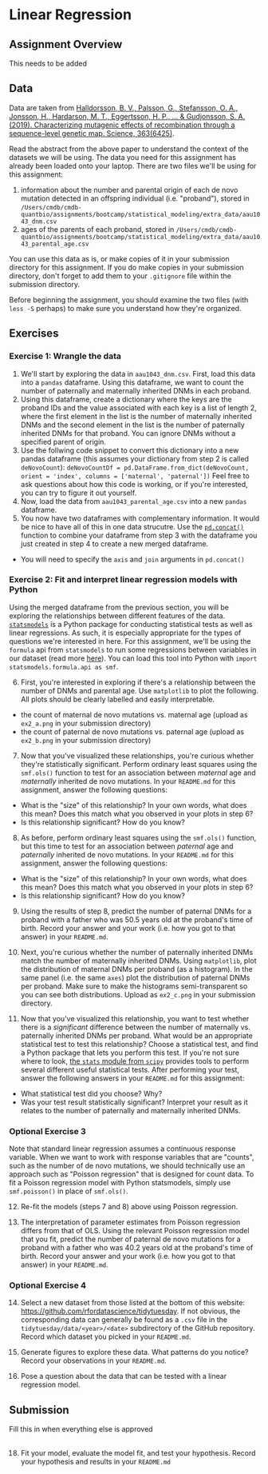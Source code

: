 # Linear Regression

## Assignment Overview

This needs to be added

## Data

Data are taken from [Halldorsson, B. V., Palsson, G., Stefansson, O. A., Jonsson, H., Hardarson, M. T., Eggertsson, H. P., ... & Gudjonsson, S. A. (2019). Characterizing mutagenic effects of recombination through a sequence-level genetic map. Science, 363(6425)](https://science.sciencemag.org/content/363/6425/eaau1043.abstract).

Read the abstract from the above paper to understand the context of the datasets we will be using. The data you need for this assignment has already been loaded onto your laptop. There are two files we'll be using for this assignment:
1. information about the number and parental origin of each de novo mutation detected in an offspring individual (i.e. "proband"), stored in `/Users/cmdb/cmdb-quantbio/assignments/bootcamp/statistical_modeling/extra_data/aau1043_dnm.csv`
2. ages of the parents of each proband, stored in `/Users/cmdb/cmdb-quantbio/assignments/bootcamp/statistical_modeling/extra_data/aau1043_parental_age.csv`

You can use this data as is, or make copies of it in your submission directory for this assignment. If you do make copies in your submission directory, don't forget to add them to your `.gitignore` file within the submission directory.

Before beginning the assignment, you should examine the two files (with `less -S` perhaps) to make sure you understand how they're organized.

## Exercises

### Exercise 1: Wrangle the data

1. We'll start by exploring the data in `aau1043_dnm.csv`. First, load this data into a `pandas` dataframe. Using this dataframe, we want to count the number of paternally and maternally inherited DNMs in each proband.
2. Using this dataframe, create a dictionary where the keys are the proband IDs and the value associated with each key is a list of length 2, where the first element in the list is the number of maternally inherited DNMs and the second element in the list is the number of paternally inherited DNMs for that proband. You can ignore DNMs without a specified parent of origin.
3. Use the follwing code snippet to convert this dictionary into a new pandas dataframe (this assumes your dictionary from step 2 is called `deNovoCount`):
`deNovoCountDf = pd.DataFrame.from_dict(deNovoCount, orient = 'index', columns = ['maternal', 'paternal'])`
Feel free to ask questions about how this code is working, or if you're interested, you can try to figure it out yourself.
4. Now, load the data from `aau1043_parental_age.csv` into a new `pandas` dataframe.
5. You now have two dataframes with complementary information. It would be nice to have all of this in one data strucutre. Use the [`pd.concat()`](https://pandas.pydata.org/docs/reference/api/pandas.concat.html) function to combine your dataframe from step 3 with the dataframe you just created in step 4 to create a new merged dataframe.
  * You will need to specify the `axis` and `join` arguments in `pd.concat()`

### Exercise 2: Fit and interpret linear regression models with Python

Using the merged dataframe from the previous section, you will be exploring the relationships between different features of the data. [`statsmodels`](https://www.statsmodels.org/stable/index.html) is a Python package for conducting statistical tests as well as linear regressions. As such, it is especially appropriate for the types of questions we're interested in here. For this assignment, we'll be using the `formula` api from `statsmodels` to run some regressions between variables in our dataset (read more [here](https://www.statsmodels.org/stable/example_formulas.html)). You can load this tool into Python with `import statsmodels.formula.api as smf`. 

6. First, you're interested in exploring if there's a relationship between the number of DNMs and parental age. Use `matplotlib` to plot the following. All plots should be clearly labelled and easily interpretable.
 * the count of maternal de novo mutations vs. maternal age (upload as `ex2_a.png` in your submission directory)
 * the count of paternal de novo mutations vs. paternal age (upload as `ex2_b.png` in your submission directory)

7. Now that you've visualized these relationships, you're curious whether they're statistically significant. Perform ordinary least squares using the `smf.ols()` function to test for an association between *maternal* age and *maternally* inherited de novo mutations. In your `README.md` for this assignment, answer the following questions:
 * What is the "size" of this relationship? In your own words, what does this mean? Does this match what you observed in your plots in step 6?
 * Is this relationship significant? How do you know?

8. As before, perform ordinary least squares using the `smf.ols()` function, but this time to test for an association between *paternal* age and *paternally* inherited de novo mutations. In your `README.md` for this assignment, answer the following questions:
 * What is the "size" of this relationship? In your own words, what does this mean? Does this match what you observed in your plots in step 6?
 * Is this relationship significant? How do you know?

9. Using the results of step 8, predict the number of paternal DNMs for a proband with a father who was 50.5 years old at the proband's time of birth. Record your answer and your work (i.e. how you got to that answer) in your `README.md`.

10. Next, you're curious whether the number of paternally inherited DNMs match the number of maternally inherited DNMs. Using `matplotlib`, plot the distribution of maternal DNMs per proband (as a histogram). In the same panel (i.e. the same `axes`) plot the distribution of paternal DNMs per proband. Make sure to make the histograms semi-transparent so you can see both distributions. Upload as `ex2_c.png` in your submission directory.

11. Now that you've visualized this relationship, you want to test whether there is a *significant* difference between the number of maternally vs. paternally inherited DNMs per proband. What would be an appropriate statistical test to test this relationship? Choose a statistical test, and find a Python package that lets you perform this test. If you're not sure where to look, [the `stats` module from `scipy`](https://docs.scipy.org/doc/scipy/reference/stats.html) provides tools to perform several different useful statistical tests. After performing your test, answer the following answers in your `README.md` for this assignment:
 * What statistical test did you choose? Why?
 * Was your test result statistically significant? Interpret your result as it relates to the number of paternally and maternally inherited DNMs.


### Optional Exercise 3

Note that standard linear regression assumes a continuous response variable. When we want to work with response variables that are "counts", such as the number of de novo mutations, we should technically use an approach such as "Poisson regression" that is designed for count data. To fit a Poisson regression model with Python statsmodels, simply use `smf.poisson()` in place of `smf.ols()`.

12. Re-fit the models (steps 7 and 8) above using Poisson regression.

13. The interpretation of parameter estimates from Poisson regression differs from that of OLS. Using the relevant Poisson regression model that you fit, predict the number of paternal de novo mutations for a proband with a father who was 40.2 years old at the proband's time of birth. Record your answer and your work (i.e. how you got to that answer) in your `README.md`.

### Optional Exercise 4

14. Select a new dataset from those listed at the bottom of this website: https://github.com/rfordatascience/tidytuesday. If not obvious, the corresponding data can generally be found as a `.csv` file in the `tidytuesday/data/<year>/<date>` subdirectory of the GitHub repository. Record which dataset you picked in your `README.md`.
  
15. Generate figures to explore these data. What patterns do you notice? Record your observations in your `README.md`.

16. Pose a question about the data that can be tested with a linear regression model.

## Submission

Fill this in when everything else is approved<br><br>


18. Fit your model, evaluate the model fit, and test your hypothesis. Record your hypothesis and results in your `README.md`

